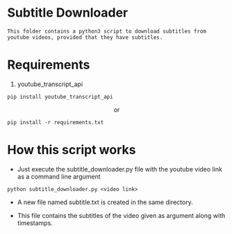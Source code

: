 # Subtitle Downloader
```
This folder contains a python3 script to download subtitles from youtube videos, provided that they have subtitles.
```

# Requirements
1. youtube_transcript_api
        
```
pip install youtube_transcript_api
```
<p align='center'>or</p>

```
pip install -r requirements.txt
```

# How this script works
* Just execute the subtitle_downloader.py file with the youtube video link as a command line argument 
    
```
python subtitle_downloader.py <video link>
```

* A new file named subtitle.txt is created in the same directory.

* This file contains the subtitles of the video given as argument along with timestamps.